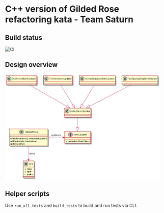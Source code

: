 # C++ version of Gilded Rose refactoring kata - Team Saturn

## Build status
![CI](https://github.com/BlazicIvan/GlidedRose/workflows/CI/badge.svg?branch=CI-unit-tests)

## Design overview
![Class diagram](/doc/gilded_rose_uml.png)

## Helper scripts

Use `run_all_tests` and `build_tests` to build and run tests via CLI.
